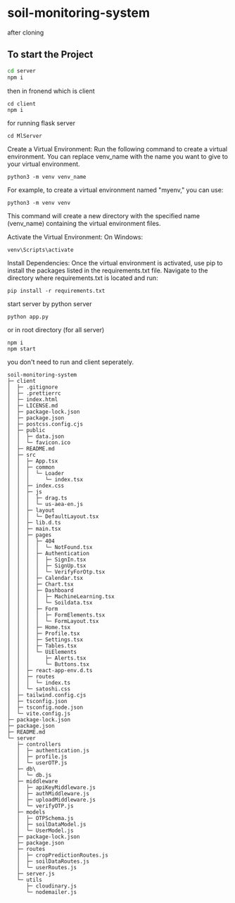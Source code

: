# soil-monitoring-system

after cloning

## To start the Project 

``` bash
cd server
npm i
```

then in fronend which is client

```
cd client
npm i
```

for running flask server 

```
cd MlServer
```

Create a Virtual Environment:
Run the following command to create a virtual environment. You can replace venv_name with the name you want to give to your virtual environment.
```
python3 -m venv venv_name
```

For example, to create a virtual environment named "myenv," you can use:
```
python3 -m venv venv
```
This command will create a new directory with the specified name (venv_name) containing the virtual environment files.


Activate the Virtual Environment:
On Windows:
```
venv\Scripts\activate
```

Install Dependencies:
Once the virtual environment is activated, use pip to install the packages listed in the requirements.txt file. Navigate to the directory where requirements.txt is located and run:

```
pip install -r requirements.txt
```

start server by python server
```
python app.py
```


or in root directory (for all server)
```
npm i
npm start
```
you don't need to run and client seperately.

```
soil-monitoring-system
├─ client
│  ├─ .gitignore
│  ├─ .prettierrc
│  ├─ index.html
│  ├─ LICENSE.md
│  ├─ package-lock.json
│  ├─ package.json
│  ├─ postcss.config.cjs
│  ├─ public
│  │  ├─ data.json
│  │  └─ favicon.ico
│  ├─ README.md
│  ├─ src
│  │  ├─ App.tsx
│  │  ├─ common
│  │  │  └─ Loader
│  │  │     └─ index.tsx
│  │  ├─ index.css
│  │  ├─ js
│  │  │  ├─ drag.ts
│  │  │  └─ us-aea-en.js
│  │  ├─ layout
│  │  │  └─ DefaultLayout.tsx
│  │  ├─ lib.d.ts
│  │  ├─ main.tsx
│  │  ├─ pages
│  │  │  ├─ 404
│  │  │  │  └─ NotFound.tsx
│  │  │  ├─ Authentication
│  │  │  │  ├─ SignIn.tsx
│  │  │  │  ├─ SignUp.tsx
│  │  │  │  └─ VerifyForOtp.tsx
│  │  │  ├─ Calendar.tsx
│  │  │  ├─ Chart.tsx
│  │  │  ├─ Dashboard
│  │  │  │  ├─ MachineLearning.tsx
│  │  │  │  └─ Soildata.tsx
│  │  │  ├─ Form
│  │  │  │  ├─ FormElements.tsx
│  │  │  │  └─ FormLayout.tsx
│  │  │  ├─ Home.tsx
│  │  │  ├─ Profile.tsx
│  │  │  ├─ Settings.tsx
│  │  │  ├─ Tables.tsx
│  │  │  └─ UiElements
│  │  │     ├─ Alerts.tsx
│  │  │     └─ Buttons.tsx
│  │  ├─ react-app-env.d.ts
│  │  ├─ routes
│  │  │  └─ index.ts
│  │  └─ satoshi.css
│  ├─ tailwind.config.cjs
│  ├─ tsconfig.json
│  ├─ tsconfig.node.json
│  └─ vite.config.js
├─ package-lock.json
├─ package.json
├─ README.md
└─ server
   ├─ controllers
   │  ├─ authentication.js
   │  ├─ profile.js
   │  └─ userOTP.js
   ├─ db\
   │  └─ db.js
   ├─ middleware
   │  ├─ apiKeyMiddleware.js
   │  ├─ authMiddleware.js
   │  ├─ uploadMiddleware.js
   │  └─ verifyOTP.js
   ├─ models
   │  ├─ OTPSchema.js
   │  ├─ soilDataModel.js
   │  └─ UserModel.js
   ├─ package-lock.json
   ├─ package.json
   ├─ routes
   │  ├─ cropPredictionRoutes.js
   │  ├─ soilDataRoutes.js
   │  └─ userRoutes.js
   ├─ server.js
   └─ utils
      ├─ cloudinary.js
      └─ nodemailer.js

```